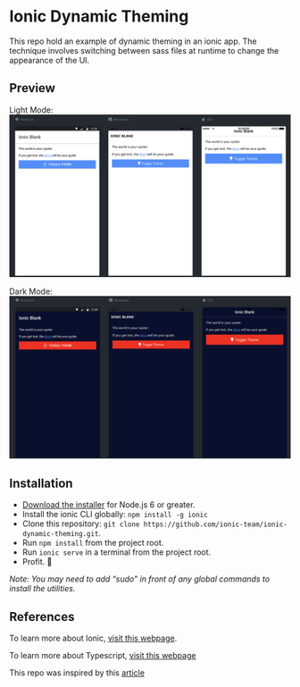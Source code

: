 # Ionic Dynamic Theming 
This repo hold an example of dynamic theming in an ionic app. The technique involves switching between sass files at runtime to change the appearance of the UI.

## Preview

Light Mode: 
![](resources/light-theme.png)

Dark Mode: 
![](resources/dark-theme.png)


## Installation

* [Download the installer](https://nodejs.org/) for Node.js 6 or greater.
* Install the ionic CLI globally: `npm install -g ionic`
* Clone this repository: `git clone https://github.com/ionic-team/ionic-dynamic-theming.git`.
* Run `npm install` from the project root.
* Run `ionic serve` in a terminal from the project root.
* Profit. :tada:

_Note: You may need to add “sudo” in front of any global commands to install the utilities._


## References
To learn more about Ionic, [visit this webpage](http://ionicframework.com).

To learn more about Typescript, [visit this webpage](https://www.typescriptlang.org)

This repo was inspired by this [article](https://devdactic.com/dynamic-theming-ionic/)